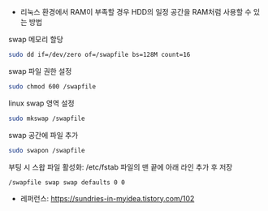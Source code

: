 
- 리눅스 환경에서 RAM이 부족할 경우 HDD의 일정 공간을 RAM처럼 사용할 수 있는 방법

swap 메모리 할당
```bash
sudo dd if=/dev/zero of=/swapfile bs=128M count=16
```

swap 파일 권한 설정
```bash
sudo chmod 600 /swapfile
```

linux swap 영역 설정
```bash
sudo mkswap /swapfile
```

swap 공간에 파일 추가
```bash
sudo swapon /swapfile
```

부팅 시 스왑 파일 활성화: /etc/fstab 파일의 맨 끝에 아래 라인 추가 후 저장
```text
/swapfile swap swap defaults 0 0
```

- 레퍼런스: https://sundries-in-myidea.tistory.com/102
